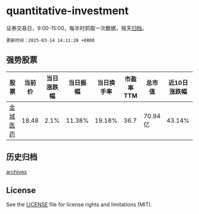 # quantitative-investment

证券交易日，9:00-15:00，每半时抓取一次数据，按天[归档](archives)。

`更新时间：2025-03-14 14:11:28 +0800`

## 强势股票

|股票|当前价|当日涨跌幅|当日振幅|当日换手率|市盈率TTM|总市值|近10日涨跌幅|
|----|----|----|----|----|----|----|----|
|[金城医药](https://xueqiu.com/S/SZ300233)|18.48|2.1%|11.38%|19.18%|36.7|70.94亿|43.14%|

## 历史归档

[archives](archives)

## License

See the [LICENSE](LICENSE) file for license rights and limitations (MIT).